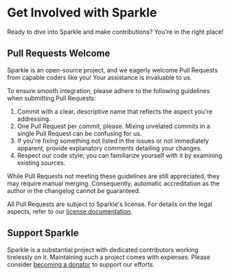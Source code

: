 Get Involved with Sparkle
===================

Ready to dive into Sparkle and make contributions? You're in the right place!

## Pull Requests Welcome

Sparkle is an open-source project, and we eagerly welcome Pull Requests from capable coders like you! Your assistance is invaluable to us.

To ensure smooth integration, please adhere to the following guidelines when submitting Pull Requests:

1. Commit with a clear, descriptive name that reflects the aspect you're addressing.
2. One Pull Request per commit, please. Mixing unrelated commits in a single Pull Request can be confusing for us.
3. If you're fixing something not listed in the issues or not immediately apparent, provide explanatory comments detailing your changes.
4. Respect our code style; you can familiarize yourself with it by examining existing sources.

While Pull Requests not meeting these guidelines are still appreciated, they may require manual merging. Consequently, automatic accreditation as the author in the changelog cannot be guaranteed.

All Pull Requests are subject to Sparkle's license. For details on the legal aspects, refer to our [license documentation](https://github.com/MrScautHD/Sparkle/blob/main/LICENSE).

## Support Sparkle

Sparkle is a substantial project with dedicated contributors working tirelessly on it. Maintaining such a project comes with expenses. Please consider [becoming a donator](https://github.com/sponsors/MrScautHD) to support our efforts.
